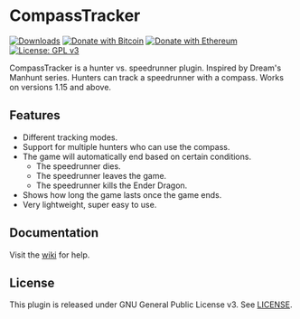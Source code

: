 # CompassTracker
[![Downloads](https://img.shields.io/github/downloads/hyperdefined/CompassTracker/total?logo=github)](https://github.com/hyperdefined/CompassTracker/releases) [![Donate with Bitcoin](https://en.cryptobadges.io/badge/micro/1F29aNKQzci3ga5LDcHHawYzFPXvELTFoL)](https://en.cryptobadges.io/donate/1F29aNKQzci3ga5LDcHHawYzFPXvELTFoL) [![Donate with Ethereum](https://en.cryptobadges.io/badge/micro/0x0f58B66993a315dbCc102b4276298B5Ff8895F41)](https://en.cryptobadges.io/donate/0x0f58B66993a315dbCc102b4276298B5Ff8895F41) [![License: GPL v3](https://img.shields.io/badge/License-GPLv3-blue.svg)](https://www.gnu.org/licenses/gpl-3.0)

CompassTracker is a hunter vs. speedrunner plugin. Inspired by Dream's Manhunt series. Hunters can track a speedrunner with a compass. Works on versions 1.15 and above.

## Features
* Different tracking modes.
* Support for multiple hunters who can use the compass.
* The game will automatically end based on certain conditions.
    * The speedrunner dies.
    * The speedrunner leaves the game.
    * The speedrunner kills the Ender Dragon.
* Shows how long the game lasts once the game ends.
* Very lightweight, super easy to use.

## Documentation
Visit the [wiki](https://github.com/hyperdefined/CompassTracker/wiki) for help.

## License
This plugin is released under GNU General Public License v3. See [LICENSE](https://github.com/hyperdefined/CompassTracker/blob/master/LICENSE).
